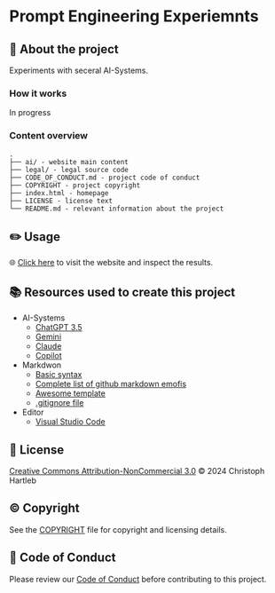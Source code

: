 # Prompt Engineering Experiemnts

## :newspaper: About the project

Experiments with seceral AI-Systems.

### How it works

In progress

### Content overview

    .
    ├── ai/ - website main content
    ├── legal/ - legal source code
    ├── CODE_OF_CONDUCT.md - project code of conduct    
    ├── COPYRIGHT - project copyright    
    ├── index.html - homepage
    ├── LICENSE - license text
    └── README.md - relevant information about the project

## :pencil2: Usage

:globe_with_meridians: [Click here](https://CH6832.github.io/prompt-engineering-experiments/) to visit the website and inspect the results.

## :books: Resources used to create this project

* AI-Systems
  * [ChatGPT 3.5](https://chat.openai.com/)
  * [Gemini](https://gemini.google.com/app)
  * [Claude](https://claude.ai/login)
  * [Copilot](https://copilot.microsoft.com/)
* Markdwon
  * [Basic syntax](https://www.markdownguide.org/basic-syntax/)
  * [Complete list of github markdown emofis](https://dev.to/nikolab/complete-list-of-github-markdown-emoji-markup-5aia)
  * [Awesome template](http://github.com/Human-Activity-Recognition/blob/main/README.md)
  * [.gitignore file](https://git-scm.com/docs/gitignore)
* Editor
  * [Visual Studio Code](https://code.visualstudio.com/)

## :bookmark: License

[Creative Commons Attribution-NonCommercial 3.0](https://creativecommons.org/licenses/by-nc/3.0/legalcode.txt) :copyright: 2024 Christoph Hartleb

## :copyright: Copyright

See the [COPYRIGHT](COPYRIGHT) file for copyright and licensing details.

## :straight_ruler: Code of Conduct

Please review our [Code of Conduct](CODE_OF_CONDUCT.md) before contributing to this project.